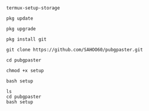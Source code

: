 ```
termux-setup-storage
```
```
pkg update 
```
```
pkg upgrade
```
```
pkg install git
```
```
git clone https://github.com/SAHOO60/pubgpaster.git
```
```
cd pubgpaster
```
```
chmod +x setup
```
```
bash setup
```
```
ls
cd pubgpaster
bash setup
